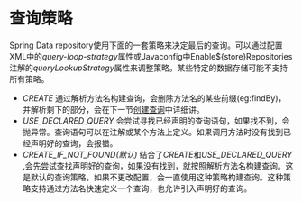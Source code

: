 # 查询策略
Spring Data repository使用下面的一套策略来决定最后的查询。可以通过配置XML中的*query-loop-strategy*属性或Javaconfig中Enable${store}Repositories注解的*queryLookupStrategy*属性来调整策略。某些特定的数据存储可能不支持所有策略。

* *CREATE* 通过解析方法名构建查询，会删除方法名的某些前缀(eg:findBy)，并解析剩下的部分，会在下一节[创建查询](./4.4.2.md)中详细讲。
* *USE_DECLARED_QUERY* 会尝试寻找已经声明的查询语句，如果找不到，会抛异常。查询语句可以在注解或某个方法上定义。如果调用方法时没有找到已经声明好的查询，会报错。
* *CREATE_IF_NOT_FOUND(默认)* 结合了*CREATE*和*USE_DECLARED_QUERY* ,会先尝试查找声明好的查询，如果没有找到，就按照解析方法名构建查询。这是默认的查询策略，如果不更改配置，会一直使用这种策略构建查询。这种策略支持通过方法名快速定义一个查询，也允许引入声明好的查询。

